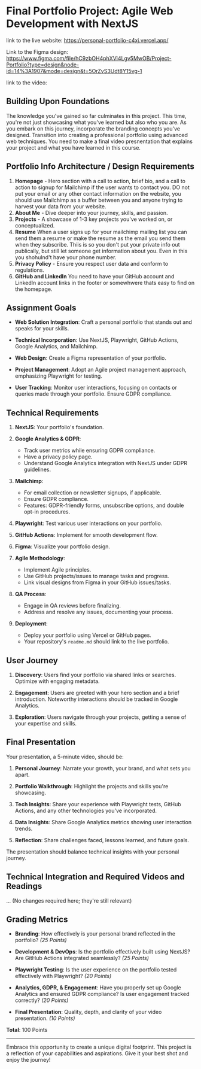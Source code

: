 # **Final Portfolio Project: Agile Web Development with NextJS**

link to the live website: https://personal-portfolio-c4xj.vercel.app/

Link to the Figma design: https://www.figma.com/file/hC9zbOH4phXVi4Lgv5MwOB/Project-Portfolio?type=design&node-id=14%3A1907&mode=design&t=5OrZvS3Udt8Y15vg-1 

link to the video: 

## **Building Upon Foundations**

The knowledge you've gained so far culminates in this project. This time, you're not just showcasing what you've learned but also who you are. As you embark on this journey, incorporate the branding concepts you've designed. Transition into creating a professional portfolio using advanced web techniques.  You need to make a final video presnentation that explains your project and what you have learned in this course.

## **Portfolio Info Architecture / Design Requirements**

1. **Homepage** - Hero section with a call to action, brief bio, and a call to action to signup for Mailchimp if the user wants to contact you.   DO not put your email or any other contact information on the website, you should use Mailchimp as a buffer between you and anyone trying to harvest your data from your website. 
2. **About Me** - Dive deeper into your journey, skills, and passion.  
3. **Projects** - A showcase of 1-3 key projects you've worked on, or conceptualized.
4. **Resume**  When a user signs up for your mailchimp mailing list you can send them a resume or make the resume as the email you send them when they subscribe.  Thiis is so you don't put your private info out publically, but still let someone get information about you.  Even in this you shohulnd't have your phone number.
5. **Privacy Policy** - Ensure you respect user data and conform to regulations.
6. **GitHub and LinkedIn** You need to have your GitHub account and LinkedIn account links in the footer or somewhwere thats easy to find on the homepage.

## **Assignment Goals**

- **Web Solution Integration**: Craft a personal portfolio that stands out and speaks for your skills.
  
- **Technical Incorporation**: Use NextJS, Playwright, GitHub Actions, Google Analytics, and Mailchimp.

- **Web Design**: Create a Figma representation of your portfolio.

- **Project Management**: Adopt an Agile project management approach, emphasizing Playwright for testing.

- **User Tracking**: Monitor user interactions, focusing on contacts or queries made through your portfolio. Ensure GDPR compliance.

## **Technical Requirements**

1. **NextJS**: Your portfolio's foundation.

2. **Google Analytics & GDPR**: 
   - Track user metrics while ensuring GDPR compliance.
   - Have a privacy policy page.
   - Understand Google Analytics integration with NextJS under GDPR guidelines.

3. **Mailchimp**: 
   - For email collection or newsletter signups, if applicable. 
   - Ensure GDPR compliance.
   - Features: GDPR-friendly forms, unsubscribe options, and double opt-in procedures.

4. **Playwright**: Test various user interactions on your portfolio.

5. **GitHub Actions**: Implement for smooth development flow.

6. **Figma**: Visualize your portfolio design.

7. **Agile Methodology**: 
   - Implement Agile principles.
   - Use GitHub projects/issues to manage tasks and progress.
   - Link visual designs from Figma in your GitHub issues/tasks.

8. **QA Process**: 
   - Engage in QA reviews before finalizing.
   - Address and resolve any issues, documenting your process.

9. **Deployment**: 
   - Deploy your portfolio using Vercel or GitHub pages.
   - Your repository's `readme.md` should link to the live portfolio.

## **User Journey**

1. **Discovery**: Users find your portfolio via shared links or searches. Optimize with engaging metadata.
  
2. **Engagement**: Users are greeted with your hero section and a brief introduction. Noteworthy interactions should be tracked in Google Analytics.
  
3. **Exploration**: Users navigate through your projects, getting a sense of your expertise and skills.

## **Final Presentation**

Your presentation, a 5-minute video, should be:

1. **Personal Journey**: Narrate your growth, your brand, and what sets you apart.
  
2. **Portfolio Walkthrough**: Highlight the projects and skills you're showcasing.
  
3. **Tech Insights**: Share your experience with Playwright tests, GitHub Actions, and any other technologies you've incorporated.
  
4. **Data Insights**: Share Google Analytics metrics showing user interaction trends.
  
5. **Reflection**: Share challenges faced, lessons learned, and future goals.

The presentation should balance technical insights with your personal journey.

## **Technical Integration and Required Videos and Readings**

... (No changes required here; they're still relevant)

## **Grading Metrics**

- **Branding**: How effectively is your personal brand reflected in the portfolio? *(25 Points)*
  
- **Development & DevOps**: Is the portfolio effectively built using NextJS? Are GitHub Actions integrated seamlessly? *(25 Points)*

- **Playwright Testing**: Is the user experience on the portfolio tested effectively with Playwright? *(20 Points)*

- **Analytics, GDPR, & Engagement**: Have you properly set up Google Analytics and ensured GDPR compliance? Is user engagement tracked correctly? *(20 Points)*

- **Final Presentation**: Quality, depth, and clarity of your video presentation. *(10 Points)*

**Total**: 100 Points

---

Embrace this opportunity to create a unique digital footprint. This project is a reflection of your capabilities and aspirations. Give it your best shot and enjoy the journey!

